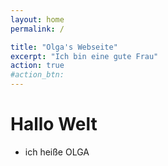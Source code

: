 ```yaml
---
layout: home
permalink: /

title: "Olga's Webseite"
excerpt: "Ich bin eine gute Frau"
action: true
#action_btn:
---
```


# Hallo Welt
- ich heiße OLGA 
